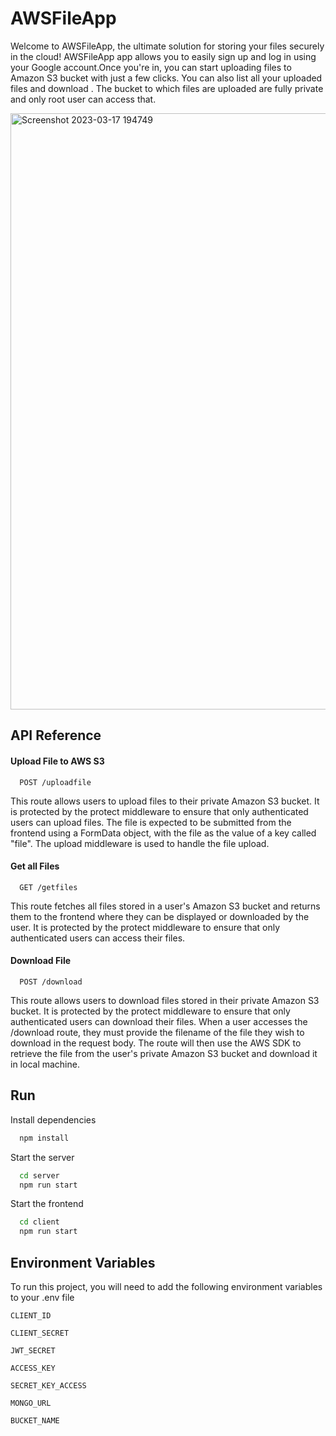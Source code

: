 
# AWSFileApp

Welcome to AWSFileApp, the ultimate solution for storing your files securely in the cloud! AWSFileApp app allows you to easily sign up and log in using your Google account.Once you're in, you can start uploading files to Amazon S3 bucket with just a few clicks. You can also list all your uploaded files and download . The bucket to which files are uploaded are fully private and only root user can access that.

<img width="954" alt="Screenshot 2023-03-17 194749" src="https://user-images.githubusercontent.com/63876450/226199336-f67daa3b-09a5-417b-a4be-17fb7247dbc2.png">

## API Reference

#### Upload File to AWS S3

```text
  POST /uploadfile
```
  This route allows users to upload files to their private Amazon S3 bucket. 
  It is protected by the protect middleware to ensure that only authenticated users can upload files.
  The file is expected to be submitted from the frontend using a FormData object, with the file as the value of a key called "file".
  The upload middleware is used to handle the file upload.



#### Get all Files

```text
  GET /getfiles
```
  This route fetches all files stored in a user's Amazon S3 bucket and returns them to the frontend where they can be displayed or downloaded by the user.
  It is protected by the protect middleware to ensure that only authenticated users can access their files.


#### Download File 

```text
  POST /download
```
  This route allows users to download files stored in their private Amazon S3 bucket.
  It is protected by the protect middleware to ensure that only authenticated users can download their files.
  When a user accesses the /download route, they must provide the filename of the file they wish to download in the request body.
  The route will then use the AWS SDK to retrieve the file from the user's private Amazon S3 bucket and download it in local machine.






## Run 

Install dependencies

```bash
  npm install
```

Start the server

```bash
  cd server
  npm run start
```
Start the frontend

```bash
  cd client
  npm run start
```


## Environment Variables

To run this project, you will need to add the following environment variables to your .env file

`CLIENT_ID`

`CLIENT_SECRET`

`JWT_SECRET`

`ACCESS_KEY`

`SECRET_KEY_ACCESS`

`MONGO_URL`

`BUCKET_NAME`





